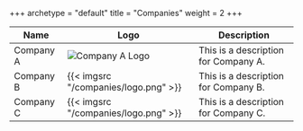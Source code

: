 +++
archetype = "default"
title = "Companies"
weight = 2
+++

| Name | Logo | Description |
|------|------|-------------|
| Company A | <img src="/images/raddish.jpeg" alt="Company A Logo" /> | This is a description for Company A. |
| Company B |{{< imgsrc "/companies/logo.png" >}} | This is a description for Company B. |
| Company C | {{< imgsrc "/companies/logo.png" >}} | This is a description for Company C. |
